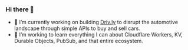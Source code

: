 ### Hi there 👋

- 🔭 I’m currently working on building [Driv.ly](https://driv.ly) to disrupt the automotive landscape through simple APIs to buy and sell cars.
- 🌱 I’m working to learn everything I can about Cloudflare Workers, KV, Durable Objects, PubSub, and that entire ecosystem.

<!--
**nathanclevenger/nathanclevenger** is a ✨ _special_ ✨ repository because its `README.md` (this file) appears on your GitHub profile.

Here are some ideas to get you started:

- 🔭 I’m currently working on ...
- 🌱 I’m currently learning ...
- 👯 I’m looking to collaborate on ...
- 🤔 I’m looking for help with ...
- 💬 Ask me about ...
- 📫 How to reach me: ...
- 😄 Pronouns: ...
- ⚡ Fun fact: ...
-->
